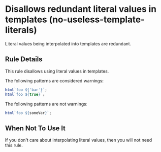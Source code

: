 # Disallows redundant literal values in templates (no-useless-template-literals)

Literal values being interpolated into templates are redundant.

## Rule Details

This rule disallows using literal values in templates.

The following patterns are considered warnings:

```ts
html`foo ${'bar'}`;
html`foo ${true}`;
```

The following patterns are not warnings:

```ts
html`foo ${someVar}`;
```

## When Not To Use It

If you don't care about interpolating literal values, then you will not need this rule.
